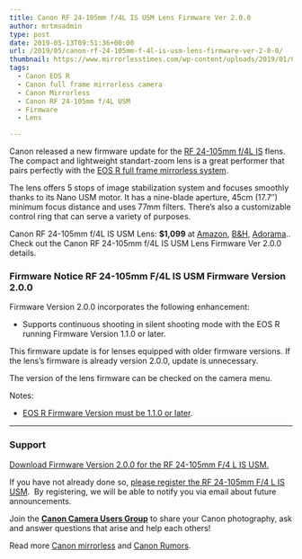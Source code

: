 ```yaml
---
title: Canon RF 24-105mm f/4L IS USM Lens Firmware Ver 2.0.0
author: mrtmsadmin
type: post
date: 2019-05-13T09:51:36+00:00
url: /2019/05/canon-rf-24-105mm-f-4l-is-usm-lens-firmware-ver-2-0-0/
thumbnail: https://www.mirrorlesstimes.com/wp-content/uploads/2019/01/Canon-RF-24-105-f4-lens.jpg
tags:
  - Canon EOS R
  - Canon full frame mirrorless camera
  - Canon Mirrorless
  - Canon RF 24-105mm f/4L USM
  - Firmware
  - Lens

---
```

Canon released a new firmware update for the <a href="https://www.mirrorlesstimes.com/tag/canon-rf-24-105mm-f-4l-usm/" target="_blank" rel="noopener">RF 24-105mm f/4L IS</a> flens. The compact and lightweight standart-zoom lens is a great performer that pairs perfectly with the [EOS R full frame mirrorless system][1].

The lens offers 5 stops of image stabilization system and focuses smoothly thanks to its Nano USM motor. It has a nine-blade aperture, 45cm (17.7″) minimum focus distance and uses 77mm filters. There’s also a customizable control ring that can serve a variety of purposes.

Canon RF 24-105mm f/4L IS USM Lens: **$1,099** at <a class="ext-link" title="" href="https://www.amazon.com/Canon-RF-24-105mm-USM-Lens/dp/B07H489XDQ/?tag=mtimes-20" target="_blank" rel="noopener external noreferrer nofollow" data-wpel-link="external" data-amzn-asin="B07H489XDQ">Amazon</a>, <a class="ext-link" title="" href="https://www.bhphotovideo.com/c/product/1433712-REG/canon_rf_24_105mm_f_4l_is.html/BI/20175/KBID/14249/" target="_blank" rel="noopener external noreferrer nofollow" data-wpel-link="external">B&H</a>, <a class="ext-link" title="" href="https://adorama.evyy.net/c/63923/51926/1036?u=https://www.adorama.com/car241054.html" target="_blank" rel="noopener external noreferrer nofollow" data-wpel-link="external">Adorama</a>.. Check out the Canon RF 24-105mm f/4L IS USM Lens Firmware Ver 2.0.0 details.<!--more-->

### Firmware Notice RF 24-105mm F/4L IS USM Firmware Version 2.0.0

Firmware Version 2.0.0 incorporates the following enhancement:

  * Supports continuous shooting in silent shooting mode with the EOS R running Firmware Version 1.1.0 or later.

This firmware update is for lenses equipped with older firmware versions. If the lens’s firmware is already version 2.0.0, update is unnecessary.

The version of the lens firmware can be checked on the camera menu.

Notes:

  * <a href="https://www.dailycameranews.com/2019/02/canon-eos-r-firmware-update-version-1-1-0-released/" target="_blank" rel="noreferrer noopener" aria-label=" (opens in a new tab)">EOS R Firmware Version must be 1.1.0 or later</a>.

<hr class="wp-block-separator" />

### Support

<a href="https://www.usa.canon.com/internet/portal/us/home/support/details/lenses/ef/standard-zoom/rf-24-105mm-f-4l-is-usm?subtab=downloads-firmware" target="_blank" rel="noreferrer noopener" aria-label=" (opens in a new tab)">Download Firmware Version 2.0.0 for the RF 24-105mm F/4 L IS USM.</a>

If you have not already done so, <a href="https://www.bestcameranews.com/tag/canon-rf-24-105mm-f-4l-is-usm-lens/" target="_blank" rel="noreferrer noopener" aria-label=" (opens in a new tab)">please register the RF 24-105mm F/4 L IS USM</a>.  By registering, we will be able to notify you via email about future announcements.

Join the <a href="https://www.facebook.com/groups/185572945112087/" target="_blank" rel="noreferrer noopener"><strong>Canon Camera Users Group</strong></a> to share your Canon photography, ask and answer questions that arise and help each others!

Read more [Canon mirrorless][2] and <a href="https://www.dailycameranews.com/tag/canon-rumors/" target="_blank" rel="noreferrer noopener">Canon Rumors</a>.

 [1]: https://www.mirrorlesstimes.com/tag/canon-full-frame-mirrorless-camera/
 [2]: https://www.mirrorlesstimes.com/tag/canon-mirrorless/